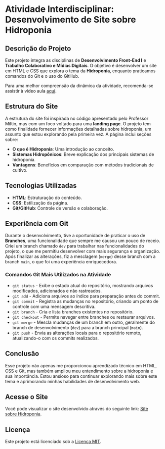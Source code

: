 # Atividade Interdisciplinar: Desenvolvimento de Site sobre Hidroponia

## Descrição do Projeto

Este projeto integra as disciplinas de **Desenvolvimento Front-End I** e **Trabalho Colaborativo e Mídias Digitais**. O objetivo é desenvolver um site em HTML e CSS que explora o tema da **Hidroponia**, enquanto praticamos comandos do Git e o uso do GitHub.

Para uma melhor compreensão da dinâmica da atividade, recomenda-se assistir à vídeo aula [aqui](https://www.youtube.com/watch?v=TYPXGXzL09Q).

## Estrutura do Site

A estrutura do site foi inspirada no código apresentado pelo Professor Miltin, mas com um foco voltado para uma **landing page**. O projeto tem como finalidade fornecer informações detalhadas sobre hidroponia, um assunto que estou explorando pela primeira vez. A página inclui seções sobre:

- **O que é Hidroponia**: Uma introdução ao conceito.
- **Sistemas Hidropônicos**: Breve explicação dos principais sistemas de hidroponia.
- **Vantagens**: Benefícios em comparação com métodos tradicionais de cultivo.

## Tecnologias Utilizadas

- **HTML**: Estruturação do conteúdo.
- **CSS**: Estilização da página.
- **Git/GitHub**: Controle de versão e colaboração.

## Experiência com Git

Durante o desenvolvimento, tive a oportunidade de praticar o uso de **Branches**, uma funcionalidade que sempre me causou um pouco de receio. Criei um branch chamado `dev` para trabalhar nas funcionalidades do projeto, o que me permitiu desenvolver com mais segurança e organização. Após finalizar as alterações, fiz a mesclagem (`merge`) desse branch com a branch `main`, o que foi uma experiência enriquecedora.

### Comandos Git Mais Utilizados na Atividade

- `git status` - Exibe o estado atual do repositório, mostrando arquivos modificados, adicionados e não rastreados.
- `git add` - Adiciona arquivos ao índice para preparação antes do commit.
- `git commit` - Registra as mudanças no repositório, criando um ponto de controle com uma mensagem descritiva.
- `git branch` - Cria e lista branches existentes no repositório.
- `git checkout` - Permite navegar entre branches ou restaurar arquivos.
- `git merge` - Mescla mudanças de um branch em outro, geralmente do branch de desenvolvimento (`dev`) para a branch principal (`main`).
- `git push` - Envia as alterações locais para o repositório remoto, atualizando-o com os commits realizados.


## Conclusão

Esse projeto não apenas me proporcionou aprendizado técnico em HTML, CSS e Git, mas também ampliou meu entendimento sobre a hidroponia e sua importância. Estou ansioso para continuar explorando mais sobre este tema e aprimorando minhas habilidades de desenvolvimento web.

## Acesse o Site

Você pode visualizar o site desenvolvido através do seguinte link: [Site sobre Hidroponia](https://adriano-de-paula.github.io/site-hidroponia/).

## Licença

Este projeto está licenciado sob a [Licença MIT](LICENSE).

